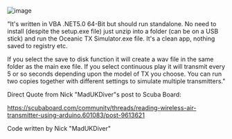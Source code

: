 ![image](https://user-images.githubusercontent.com/29156386/155590072-b9fcec13-57f9-4e9c-98be-102d90a163f9.png)


"It's written in VBA .NET5.0 64-Bit but should run standalone. No need to install (despite the setup.exe file) just unzip into a folder (can be on a USB stick) and run the Oceanic TX Simulator.exe file. It's a clean app, nothing saved to registry etc.

If you select the save to disk function it will create a wav file in the same folder as the main exe file. If you select continuous play it will transmit every 5 or so seconds depending upon the model of TX you choose. You can run two copies together with different settings to simulate multiple transmitters."

Direct Quote from Nick "MadUKDiver"s post to Scuba Board:

https://scubaboard.com/community/threads/reading-wireless-air-transmitter-using-arduino.601083/post-9613621

Code written by Nick "MadUKDiver"
